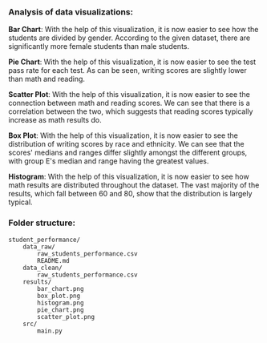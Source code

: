<h3>Analysis of data visualizations:</h3>

<b>Bar Chart</b>: With the help of this visualization, it is now easier to see how the students are divided by gender. According to the given dataset, there are significantly more female students than male students.

<b>Pie Chart</b>: With the help of this visualization, it is now easier to see the test pass rate for each test. As can be seen, writing scores are slightly lower than math and reading.

<b>Scatter Plot</b>: With the help of this visualization, it is now easier to see the connection between math and reading scores. We can see that there is a correlation between the two, which suggests that reading scores typically increase as math results do.

<b>Box Plot</b>: With the help of this visualization, it is now easier to see the distribution of writing scores by race and ethnicity. We can see that the scores' medians and ranges differ slightly amongst the different groups, with group E's median and range having the greatest values.

<b>Histogram</b>: With the help of this visualization, it is now easier to see how math results are distributed throughout the dataset. The vast majority of the results, which fall between 60 and 80, show that the distribution is largely typical.

### Folder structure:
```
student_performance/
    data_raw/
        raw_students_performance.csv
        README.md
    data_clean/
        raw_students_performance.csv
    results/
        bar_chart.png
        box_plot.png
        histogram.png
        pie_chart.png
        scatter_plot.png
    src/
        main.py
```